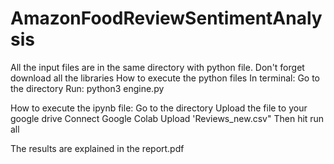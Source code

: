 # AmazonFoodReviewSentimentAnalysis
All the input files are in the same directory with python file.
Don't forget download all the libraries
How to execute the python files
In terminal:
Go to the directory
Run:
python3 engine.py

How to execute the ipynb file:
Go to the directory
Upload the file to your google drive
Connect Google Colab
Upload 'Reviews_new.csv"
Then hit run all 

The results are explained in the report.pdf
